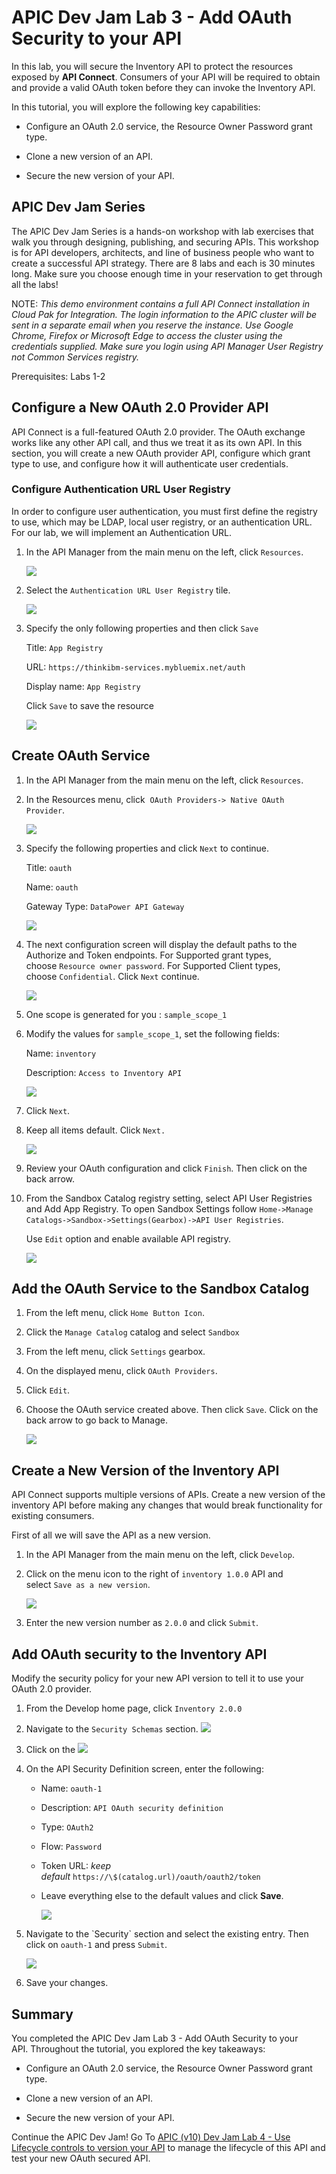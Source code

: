 # APIC Dev Jam Lab 3 - Add OAuth Security to your API #

In this lab, you will secure the Inventory API to protect the resources
exposed by **API Connect**. Consumers of your API will be required to
obtain and provide a valid OAuth token before they can invoke the
Inventory API.

In this tutorial, you will explore the following key capabilities:

-   Configure an OAuth 2.0 service, the Resource Owner Password grant
    type.

-   Clone a new version of an API.

-   Secure the new version of your API.

## APIC Dev Jam Series

The APIC Dev Jam Series is a hands-on workshop with lab exercises that
walk you through designing, publishing, and securing APIs. This workshop
is for API developers, architects, and line of business people who want
to create a successful API strategy. There are 8 labs and each is 30
minutes long. Make sure you choose enough time in your reservation to
get through all the labs! 

NOTE: *This demo environment contains a
full API Connect installation in Cloud Pak for Integration. The login
information to the APIC cluster will be sent in a separate email when
you reserve the instance. Use Google Chrome, Firefox or Microsoft Edge
to access the cluster using the credentials supplied. Make sure you
login using API Manager User Registry not Common Services
registry.*

Prerequisites: Labs 1-2

## Configure a New OAuth 2.0 Provider API

API Connect is a full-featured OAuth 2.0 provider. The OAuth exchange
works like any other API call, and thus we treat it as its own API. In
this section, you will create a new OAuth provider API, configure which
grant type to use, and configure how it will authenticate user
credentials.

### Configure Authentication URL User Registry

In order to configure user authentication, you must first define the
registry to use, which may be LDAP, local user registry, or an
authentication URL. For our lab, we will implement an Authentication
URL.

1.  In the API Manager from the main menu on the left,
    click `Resources`.

    ![](images/tutorial_html_newcreateregistry.png)

2.  Select the `Authentication URL User
    Registry` tile.

    ![](images/tutorial_html_ae58ee320d642047.png)

3.  Specify the only following properties and then
    click `Save`

    Title: `App Registry`

    URL: `https://thinkibm-services.mybluemix.net/auth`

    Display name: `App Registry`

    Click `Save` to save the resource

    ![](images/tutorial_html_ae75a185a7c7e950.png)

 Create OAuth Service
----------------------------------------------------------------------------------------------------------------------------------------

1.  In the API Manager from the main menu on the left,
    click `Resources`.

2.  In the Resources menu, click  `OAuth Providers-> Native OAuth
    Provider`.

    ![](images/tutorial_html_f1fe85d169c1b8fc.png)

3.  Specify the following properties and
    click `Next` to continue.

    Title: `oauth`

    Name: `oauth`

    Gateway Type: `DataPower API Gateway`

    ![](images/tutorial_html_22f9d0d5c30f657d.png)

4.  The next configuration screen will display the default paths to the Authorize and Token endpoints. For Supported grant types, choose `Resource owner password`. For Supported Client types, choose `Confidential`.
    Click `Next` continue.

    ![](images/tutorial_html_2e278c6df90a639f.png)

5.  One scope is generated for you
    : `sample_scope_1`

6.  Modify the values
    for `sample_scope_1`, set the
    following fields:

    Name: `inventory`

    Description: `Access to Inventory API`

    ![](images/tutorial_html_b42ee8bacaf23a4c.png)

7.  Click `Next`.

8.  Keep all items default.
    Click `Next.`

    ![](images/tutorial_html_985e9dbc3a3f82c0.png)

9.  Review your OAuth configuration and
    click `Finish`.
    Then click on the back arrow.

10. From the Sandbox Catalog registry setting, select API User
    Registries and Add App Registry. To open Sandbox Settings follow
    `Home->Manage Catalogs->Sandbox->Settings(Gearbox)->API User Registries`.

    Use `Edit` option and enable available API registry.

    ![](images/tutorial_html_c24f06de482a8ab5.png)

 Add the OAuth Service to the Sandbox Catalog
----------------------------------------------------------------------------------------------------------------------------------------------------------------

1.  From the left menu, click `Home Button
    Icon`.

2.  Click the `Manage
    Catalog` catalog
    and select
    `Sandbox` 

3.  From the left menu,
    click `Settings`
    gearbox.

4.  On the displayed menu, click `OAuth
    Providers`.

5.  Click `Edit`.

6.  Choose the OAuth service created above. Then click `Save`. Click on the back arrow to go back to Manage.

    ![](images/tutorial_html_6fa9961893476e8e.png)

## Create a New Version of the Inventory API

API Connect supports multiple versions of APIs. Create a new version of the inventory API before making any changes that would break functionality for existing consumers. 

First of all we will save the API as a new version.

1.  In the API Manager from the main menu on the left, click `Develop`.

2.  Click on the menu icon to the right of `inventory 1.0.0` API and select `Save as a new version`.  

    ![](images/tutorial_html_4f0d083547b597a4.png)

3.  Enter the new version number
    as `2.0.0` and
    click `Submit`.

## Add OAuth security to the Inventory API

Modify the security policy for your new API version to tell it to use your OAuth 2.0 provider.

1.  From the Develop home page, click `Inventory 2.0.0`

2.  Navigate to the `Security Schemas` section.
        ![](images/Step3_1.png)

3.  Click on the ![](images/plus.png)

4.  On the API Security Definition screen, enter the following:

    -   Name: `oauth-1`

    -   Description: `API OAuth security definition`

    -   Type: `OAuth2`

    -   Flow: `Password`

    -   Token URL: *keep default* `https://\$(catalog.url)/oauth/oauth2/token`

    -   Leave everything else to the default values and
        click **Save**.  

        ![](images/Step3_2.png)


5.  Navigate to the \`Security\` section and select the existing entry. Then click on `oauth-1` and press `Submit`.

    ![](images/Step3_5.png)

6.  Save your changes.

## Summary

You completed the APIC Dev Jam Lab 3 - Add OAuth Security to your API. Throughout the tutorial, you explored the key takeaways:

-   Configure an OAuth 2.0 service, the Resource Owner Password grant
    type.

-   Clone a new version of an API.

-   Secure the new version of your API.

Continue the APIC Dev Jam! Go To [APIC (v10) Dev Jam Lab 4 - Use Lifecycle controls to version your API](../Lab4) to manage the lifecycle of this API and test your new OAuth secured API.
